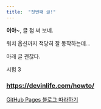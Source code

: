 ```yaml
---
title:  "첫번째 글!"
---
```

**이야~**, 글 첨 써 보네.

워치 옵션까지 적당히 잘 동작하는데...

아래 글 괜찮다.

시험 3

### https://devinlife.com/howto/  

[GitHub Pages 블로그 따라하기](https://devinlife.com/howto/)

